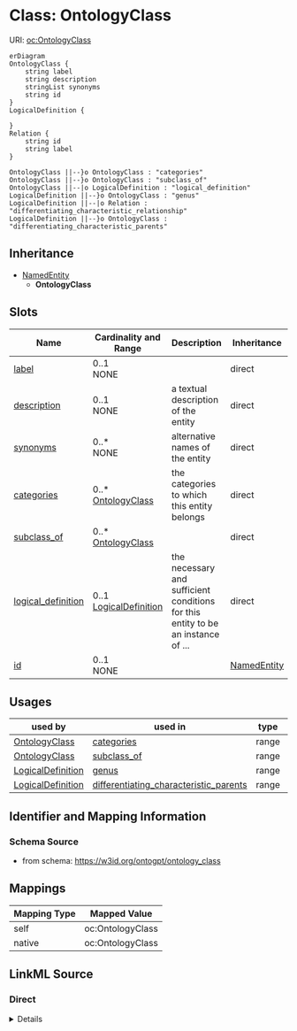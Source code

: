 # Class: OntologyClass



URI: [oc:OntologyClass](http://w3id.org/ontogpt/ontology-class-templateOntologyClass)


```mermaid
erDiagram
OntologyClass {
    string label  
    string description  
    stringList synonyms  
    string id  
}
LogicalDefinition {

}
Relation {
    string id  
    string label  
}

OntologyClass ||--}o OntologyClass : "categories"
OntologyClass ||--}o OntologyClass : "subclass_of"
OntologyClass ||--|o LogicalDefinition : "logical_definition"
LogicalDefinition ||--}o OntologyClass : "genus"
LogicalDefinition ||--|o Relation : "differentiating_characteristic_relationship"
LogicalDefinition ||--}o OntologyClass : "differentiating_characteristic_parents"

```




## Inheritance
* [NamedEntity](NamedEntity.md)
    * **OntologyClass**



## Slots

| Name | Cardinality and Range | Description | Inheritance |
| ---  | --- | --- | --- |
| [label](label.md) | 0..1 <br/> NONE |  | direct |
| [description](description.md) | 0..1 <br/> NONE | a textual description of the entity | direct |
| [synonyms](synonyms.md) | 0..* <br/> NONE | alternative names of the entity | direct |
| [categories](categories.md) | 0..* <br/> [OntologyClass](OntologyClass.md) | the categories to which this entity belongs | direct |
| [subclass_of](subclass_of.md) | 0..* <br/> [OntologyClass](OntologyClass.md) |  | direct |
| [logical_definition](logical_definition.md) | 0..1 <br/> [LogicalDefinition](LogicalDefinition.md) | the necessary and sufficient conditions for this entity to be an instance of ... | direct |
| [id](id.md) | 0..1 <br/> NONE |  | [NamedEntity](NamedEntity.md) |





## Usages

| used by | used in | type | used |
| ---  | --- | --- | --- |
| [OntologyClass](OntologyClass.md) | [categories](categories.md) | range | [OntologyClass](OntologyClass.md) |
| [OntologyClass](OntologyClass.md) | [subclass_of](subclass_of.md) | range | [OntologyClass](OntologyClass.md) |
| [LogicalDefinition](LogicalDefinition.md) | [genus](genus.md) | range | [OntologyClass](OntologyClass.md) |
| [LogicalDefinition](LogicalDefinition.md) | [differentiating_characteristic_parents](differentiating_characteristic_parents.md) | range | [OntologyClass](OntologyClass.md) |






## Identifier and Mapping Information







### Schema Source


* from schema: https://w3id.org/ontogpt/ontology_class





## Mappings

| Mapping Type | Mapped Value |
| ---  | ---  |
| self | oc:OntologyClass |
| native | oc:OntologyClass |


## LinkML Source

<!-- TODO: investigate https://stackoverflow.com/questions/37606292/how-to-create-tabbed-code-blocks-in-mkdocs-or-sphinx -->

### Direct

<details>
```yaml
name: OntologyClass
from_schema: https://w3id.org/ontogpt/ontology_class
rank: 1000
is_a: NamedEntity
attributes:
  label:
    name: label
    description: the name of the entity
    from_schema: https://w3id.org/ontogpt/ontology_class
    rank: 1000
  description:
    name: description
    description: a textual description of the entity
    from_schema: https://w3id.org/ontogpt/ontology_class
    rank: 1000
  synonyms:
    name: synonyms
    description: alternative names of the entity
    from_schema: https://w3id.org/ontogpt/ontology_class
    rank: 1000
    multivalued: true
  categories:
    name: categories
    annotations:
      prompt:
        tag: prompt
        value: semicolon-separated list of categories to which the entity belongs
    description: the categories to which this entity belongs
    from_schema: https://w3id.org/ontogpt/ontology_class
    rank: 1000
    multivalued: true
    range: OntologyClass
  subclass_of:
    name: subclass_of
    annotations:
      prompt:
        tag: prompt
        value: semicolon-separated list of parent classes
    from_schema: https://w3id.org/ontogpt/ontology_class
    rank: 1000
    multivalued: true
    range: OntologyClass
  logical_definition:
    name: logical_definition
    annotations:
      prompt:
        tag: prompt
        value: the necessary and sufficient conditions for this entity to be an instance
          of this class, written in OWL manchester syntax, e.g. bone and (part_of
          some 'hand')
    description: the necessary and sufficient conditions for this entity to be an
      instance of this class
    from_schema: https://w3id.org/ontogpt/ontology_class
    rank: 1000
    range: LogicalDefinition

```
</details>

### Induced

<details>
```yaml
name: OntologyClass
from_schema: https://w3id.org/ontogpt/ontology_class
rank: 1000
is_a: NamedEntity
attributes:
  label:
    name: label
    description: the name of the entity
    from_schema: https://w3id.org/ontogpt/ontology_class
    rank: 1000
    alias: label
    owner: OntologyClass
    domain_of:
    - OntologyClass
    - NamedEntity
    range: string
  description:
    name: description
    description: a textual description of the entity
    from_schema: https://w3id.org/ontogpt/ontology_class
    rank: 1000
    alias: description
    owner: OntologyClass
    domain_of:
    - OntologyClass
    range: string
  synonyms:
    name: synonyms
    description: alternative names of the entity
    from_schema: https://w3id.org/ontogpt/ontology_class
    rank: 1000
    multivalued: true
    alias: synonyms
    owner: OntologyClass
    domain_of:
    - OntologyClass
    range: string
  categories:
    name: categories
    annotations:
      prompt:
        tag: prompt
        value: semicolon-separated list of categories to which the entity belongs
    description: the categories to which this entity belongs
    from_schema: https://w3id.org/ontogpt/ontology_class
    rank: 1000
    multivalued: true
    alias: categories
    owner: OntologyClass
    domain_of:
    - OntologyClass
    range: OntologyClass
  subclass_of:
    name: subclass_of
    annotations:
      prompt:
        tag: prompt
        value: semicolon-separated list of parent classes
    from_schema: https://w3id.org/ontogpt/ontology_class
    rank: 1000
    multivalued: true
    alias: subclass_of
    owner: OntologyClass
    domain_of:
    - OntologyClass
    range: OntologyClass
  logical_definition:
    name: logical_definition
    annotations:
      prompt:
        tag: prompt
        value: the necessary and sufficient conditions for this entity to be an instance
          of this class, written in OWL manchester syntax, e.g. bone and (part_of
          some 'hand')
    description: the necessary and sufficient conditions for this entity to be an
      instance of this class
    from_schema: https://w3id.org/ontogpt/ontology_class
    rank: 1000
    alias: logical_definition
    owner: OntologyClass
    domain_of:
    - OntologyClass
    range: LogicalDefinition
  id:
    name: id
    annotations:
      prompt.skip:
        tag: prompt.skip
        value: 'true'
    description: A unique identifier for the named entity
    comments:
    - this is populated during the grounding and normalization step
    from_schema: http://w3id.org/ontogpt/core
    rank: 1000
    identifier: true
    alias: id
    owner: OntologyClass
    domain_of:
    - NamedEntity
    - Publication
    range: string

```
</details>